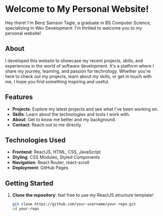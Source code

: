 # Welcome to My Personal Website!

Hey there! I'm Benz Samson Tagle, a graduate in BS Computer Science, specializing in Wev Development. I'm thrilled to welcome you to my personal website!

## About

I developed this website to showcase my recent projects, skills, and experiences in the world of software development. It's a platform where I share my journey, learning, and passion for technology. Whether you're here to check out my projects, learn about my skills, or get in touch with me, I hope you find something inspiring and useful.

## Features

- **Projects**: Explore my latest projects and see what I've been working on.
- **Skills**: Learn about the technologies and tools I work with.
- **About**: Get to know me better and my background.
- **Contact**: Reach out to me directly.

## Technologies Used

- **Frontend**: ReactJS, HTML, CSS, JavaScript
- **Styling**: CSS Modules, Styled Components
- **Navigation**: React Router, react-scroll
- **Deployment**: GitHub Pages

## Getting Started

1. **Clone the repository**: feel free to use my ReactJS structure template!

   ```bash
   git clone https://github.com/your-username/your-repo.git
   cd your-repo
   ```
